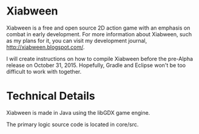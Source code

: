 # Xiabween
Xiabween is a free and open source 2D action game with an emphasis on combat in early development. For more information about Xiabween, such as my plans for it, you can visit my development journal, http://xiabween.blogspot.com/.

I will create instructions on how to compile Xiabween before the pre-Alpha release on October 31, 2015. Hopefully, Gradle and Eclipse won't be too difficult to work with together.

# Technical Details
Xiabween is made in Java using the libGDX game engine.

The primary logic source code is located in core/src.
